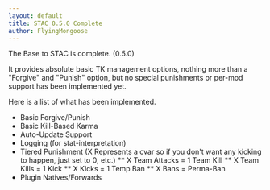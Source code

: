 ```yaml
---
layout: default
title: STAC 0.5.0 Complete
author: FlyingMongoose
---
```


The Base to STAC is complete. (0.5.0)

It provides absolute basic TK management options, nothing more than a "Forgive" and "Punish" option, but no special punishments or per-mod support has been implemented yet.

Here is a list of what has been implemented.
* Basic Forgive/Punish
* Basic Kill-Based Karma
* Auto-Update Support
* Logging (for stat-interpretation)
* Tiered Punishment (X Represents a cvar so if you don't want any kicking to happen, just set to 0, etc.)
** X Team Attacks = 1 Team Kill
** X Team Kills = 1 Kick
** X Kicks = 1 Temp Ban
** X Bans = Perma-Ban
* Plugin Natives/Forwards
</ul>